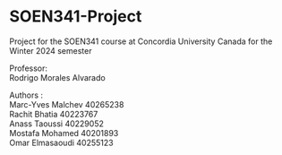 # SOEN341-Project
Project for the SOEN341 course at Concordia University Canada for the Winter 2024 semester

Professor: <br/>
Rodrigo Morales Alvarado

Authors : <br/>
Marc-Yves Malchev 40265238 <br/>
Rachit Bhatia 40223767 <br/>
Anass Taoussi 40229052 <br/>
Mostafa Mohamed 40201893 <br/>
Omar Elmasaoudi 40255123
